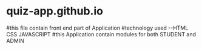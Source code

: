 # quiz-app.github.io
#this file contain front end part of Application 
#technology used --HTML CSS JAVASCRIPT 
#this Application contain modules for both STUDENT and ADMIN
